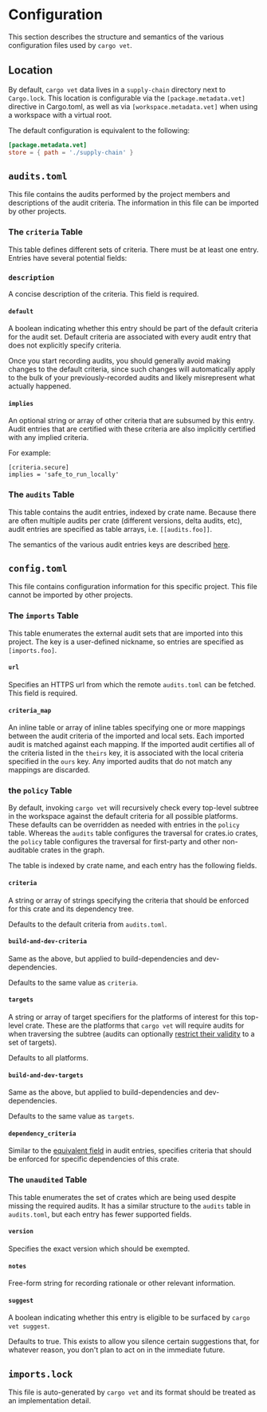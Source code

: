 # Configuration

This section describes the structure and semantics of the various configuration
files used by `cargo vet`.

## Location

By default, `cargo vet` data lives in a `supply-chain` directory next to
`Cargo.lock`. This location is configurable via the `[package.metadata.vet]`
directive in Cargo.toml, as well as via `[workspace.metadata.vet]` when using a
workspace with a virtual root.

The default configuration is equivalent to the following:

```toml
[package.metadata.vet]
store = { path = './supply-chain' }
```

## `audits.toml`

This file contains the audits performed by the project members and descriptions
of the audit criteria. The information in this file can be imported by other
projects.

### The `criteria` Table

This table defines different sets of criteria. There must be at least one entry.
Entries have several potential fields:

### `description`

A concise description of the criteria. This field is required.

#### `default`

A boolean indicating whether this entry should be part of the default criteria
for the audit set. Default criteria are associated with every audit entry that
does not explicitly specify criteria.

Once you start recording audits, you should generally avoid making changes to
the default criteria, since such changes will automatically apply to the bulk of
your previously-recorded audits and likely misrepresent what actually happened.

#### `implies`

An optional string or array of other criteria that are subsumed by this entry.
Audit entries that are certified with these criteria are also implicitly
certified with any implied criteria.

For example:

```
[criteria.secure]
implies = 'safe_to_run_locally'
```

### The `audits` Table

This table contains the audit entries, indexed by crate name. Because there are
often multiple audits per crate (different versions, delta audits, etc), audit
entries are specified as table arrays, i.e. `[[audits.foo]]`.

The semantics of the various audit entries keys are described
[here](audit-entries.md).

## `config.toml`

This file contains configuration information for this specific project. This
file cannot be imported by other projects.

### The `imports` Table

This table enumerates the external audit sets that are imported into this
project. The key is a user-defined nickname, so entries are specified as
`[imports.foo]`.

#### `url`

Specifies an HTTPS url from which the remote `audits.toml` can be fetched. This
field is required.

#### `criteria_map`

An inline table or array of inline tables specifying one or more mappings
between the audit criteria of the imported and local sets. Each imported audit
is matched against each mapping. If the imported audit certifies all of the
criteria listed in the `theirs` key, it is associated with the local criteria
specified in the `ours` key. Any imported audits that do not match any mappings
are discarded.

### the `policy` Table

By default, invoking `cargo vet` will recursively check every top-level subtree
in the workspace against the default criteria for all possible platforms. These
defaults can be overridden as needed with entries in the `policy` table. Whereas
the `audits` table configures the traversal for crates.io crates, the `policy`
table configures the traversal for first-party and other non-auditable crates in
the graph.

The table is indexed by crate name, and each entry has the following fields.

#### `criteria`

A string or array of strings specifying the criteria that should be enforced for
this crate and its dependency tree.

Defaults to the default criteria from `audits.toml`.

#### `build-and-dev-criteria`

Same as the above, but applied to build-dependencies and dev-dependencies.

Defaults to the same value as `criteria`.

#### `targets`

A string or array of target specifiers for the platforms of interest for this
top-level crate. These are the platforms that `cargo vet` will require audits
for when traversing the subtree (audits can optionally [restrict their
validity](audit-entries.md#targets) to a set of targets).

Defaults to all platforms.

#### `build-and-dev-targets`

Same as the above, but applied to build-dependencies and dev-dependencies.

Defaults to the same value as `targets`.

#### `dependency_criteria`

Similar to the [equivalent field](audit-entries.md#dependency_criteria) in audit
entries, specifies criteria that should be enforced for specific dependencies of
this crate.

### The `unaudited` Table

This table enumerates the set of crates which are being used despite missing the
required audits. It has a similar structure to the `audits` table in
`audits.toml`, but each entry has fewer supported fields.

#### `version`

Specifies the exact version which should be exempted.

#### `notes`

Free-form string for recording rationale or other relevant information.

#### `suggest`

A boolean indicating whether this entry is eligible to be surfaced by `cargo vet
suggest`.

Defaults to true. This exists to allow you silence certain suggestions that, for
whatever reason, you don't plan to act on in the immediate future.

## `imports.lock`

This file is auto-generated by `cargo vet` and its format should be treated as
an implementation detail.
